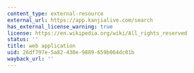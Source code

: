 ```yaml
---
content_type: external-resource
external_url: https://app.kanjialive.com/search
has_external_license_warning: true
license: https://en.wikipedia.org/wiki/All_rights_reserved
status: ''
title: web application
uid: 26df797e-5a82-430e-9889-659b064dc01b
wayback_url: ''
---
```

